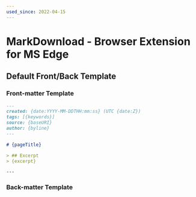 ```yaml
---
used_since: 2022-04-15
---
```

# MarkDownload - Browser Extension for MS Edge



## Default Front/Back Template


### Front-matter Template
```md
---
created: {date:YYYY-MM-DDTHH:mm:ss} (UTC {date:Z})
tags: [{keywords}]
source: {baseURI}
author: {byline}
---

# {pageTitle}

> ## Excerpt
> {excerpt}

---
```


### Back-matter Template
```md


```

